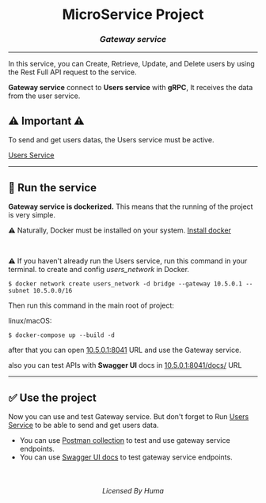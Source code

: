 <div align="center">

# MicroService Project
### _Gateway service_

<hr>
</div>

In this service, you can Create, Retrieve, Update, and Delete users
by using the Rest Full API request to the service.

**Gateway service** connect to **Users service** with **gRPC**,
It receives the data from the user service.

## ⚠ Important ⚠
To send and get users datas, the Users service must be active.

[Users Service](https://github.com/AminAliH47/MicroService-Users)

<hr>

## 🏁 Run the service
**Gateway service is dockerized.** 
This means that the running of the project is very simple.

⚠ Naturally, Docker must be installed on your system. [Install docker](https://docs.docker.com/get-docker/)

<br>

⚠ If you haven't already run the Users service, run this command in your terminal.
to create and config _users_network_ in Docker.
```commandline
$ docker network create users_network -d bridge --gateway 10.5.0.1 --subnet 10.5.0.0/16
```

Then run this command in the main root of project:

linux/macOS:
```commandline
$ docker-compose up --build -d
```

after that you can open [10.5.0.1:8041](http://10.5.0.1:8041/) URL 
and use the Gateway service.

also you can test APIs with **Swagger UI** docs in [10.5.0.1:8041/docs/](http://10.5.0.1:8041/docs/) URL

<hr>

## ✅ Use the project
Now you can use and test Gateway service. 
But don't forget to Run [Users Service](https://github.com/AminAliH47/MicroService-Users) 
to be able to send and get users data.

- You can use [Postman collection](https://www.getpostman.com/collections/ea8ae73cd9243409b825) 
to test and use gateway service endpoints.
- You can use [Swagger UI docs](http://10.5.0.1:8041/docs/) to test gateway service endpoints.

<div align="center">
<br>

###### Licensed By Huma

</div>